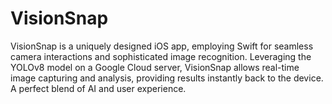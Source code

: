 #  VisionSnap

VisionSnap is a uniquely designed iOS app, employing Swift for seamless camera interactions and sophisticated image recognition. Leveraging the YOLOv8 model on a Google Cloud server, VisionSnap allows real-time image capturing and analysis, providing results instantly back to the device. A perfect blend of AI and user experience.

